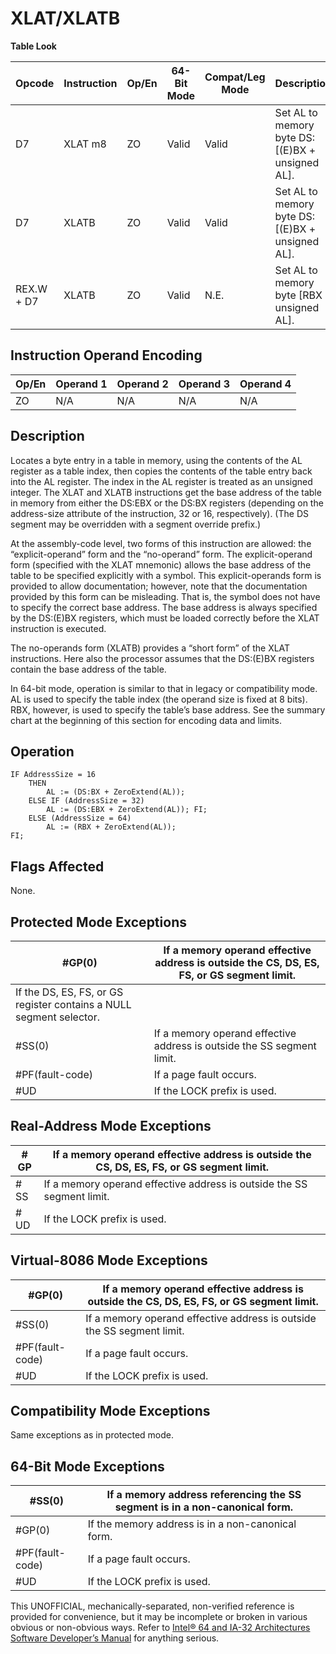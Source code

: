 # XLAT/XLATB

**Table Look**

| Opcode     | Instruction | Op/En | 64-Bit Mode | Compat/Leg Mode | Description                                     |
| ---------- | ----------- | ----- | ----------- | --------------- | ----------------------------------------------- |
| D7         | XLAT m8     | ZO    | Valid       | Valid           | Set AL to memory byte DS:[(E)BX + unsigned AL]. |
| D7         | XLATB       | ZO    | Valid       | Valid           | Set AL to memory byte DS:[(E)BX + unsigned AL]. |
| REX.W + D7 | XLATB       | ZO    | Valid       | N.E.            | Set AL to memory byte [RBX + unsigned AL].      |

## Instruction Operand Encoding

| Op/En | Operand 1 | Operand 2 | Operand 3 | Operand 4 |
| ----- | --------- | --------- | --------- | --------- |
| ZO    | N/A       | N/A       | N/A       | N/A       |

## Description

Locates a byte entry in a table in memory, using the contents of the AL register as a table index, then copies the contents of the table entry back into the AL register. The index in the AL register is treated as an unsigned integer. The XLAT and XLATB instructions get the base address of the table in memory from either the DS:EBX or the DS:BX registers (depending on the address-size attribute of the instruction, 32 or 16, respectively). (The DS segment may be overridden with a segment override prefix.)

At the assembly-code level, two forms of this instruction are allowed: the “explicit-operand” form and the “no-operand” form. The explicit-operand form (specified with the XLAT mnemonic) allows the base address of the table to be specified explicitly with a symbol. This explicit-operands form is provided to allow documentation; however, note that the documentation provided by this form can be misleading. That is, the symbol does not have to specify the correct base address. The base address is always specified by the DS:(E)BX registers, which must be loaded correctly before the XLAT instruction is executed.

The no-operands form (XLATB) provides a “short form” of the XLAT instructions. Here also the processor assumes that the DS:(E)BX registers contain the base address of the table.

In 64-bit mode, operation is similar to that in legacy or compatibility mode. AL is used to specify the table index (the operand size is fixed at 8 bits). RBX, however, is used to specify the table’s base address. See the summary chart at the beginning of this section for encoding data and limits.

## Operation

```
IF AddressSize = 16
    THEN
        AL := (DS:BX + ZeroExtend(AL));
    ELSE IF (AddressSize = 32)
        AL := (DS:EBX + ZeroExtend(AL)); FI;
    ELSE (AddressSize = 64)
        AL := (RBX + ZeroExtend(AL));
FI;

```

## Flags Affected

None.

## Protected Mode Exceptions

| \#​​​​GP(0)                                                         | If a memory operand effective address is outside the CS, DS, ES, FS, or GS segment limit. |
| ------------------------------------------------------------------- | ----------------------------------------------------------------------------------------- |
| If the DS, ES, FS, or GS register contains a NULL segment selector. |
| \#​​​​​SS(0)                                                        | If a memory operand effective address is outside the SS segment limit.                    |
| \#​PF(fault-code)                                                   | If a page fault occurs.                                                                   |
| #​​​UD                                                              | If the LOCK prefix is used.                                                               |

## Real-Address Mode Exceptions

| \#​​​​GP  | If a memory operand effective address is outside the CS, DS, ES, FS, or GS segment limit. |
| --------- | ----------------------------------------------------------------------------------------- |
| \#​​​​​SS | If a memory operand effective address is outside the SS segment limit.                    |
| #​​​UD    | If the LOCK prefix is used.                                                               |

## Virtual-8086 Mode Exceptions

| \#​​​​GP(0)       | If a memory operand effective address is outside the CS, DS, ES, FS, or GS segment limit. |
| ----------------- | ----------------------------------------------------------------------------------------- |
| \#​​​​​SS(0)      | If a memory operand effective address is outside the SS segment limit.                    |
| \#​PF(fault-code) | If a page fault occurs.                                                                   |
| #​​​UD            | If the LOCK prefix is used.                                                               |

## Compatibility Mode Exceptions

Same exceptions as in protected mode.

## 64-Bit Mode Exceptions

| \#​​​​​SS(0)      | If a memory address referencing the SS segment is in a non-canonical form. |
| ----------------- | -------------------------------------------------------------------------- |
| \#​​​​GP(0)       | If the memory address is in a non-canonical form.                          |
| \#​PF(fault-code) | If a page fault occurs.                                                    |
| #​​​UD            | If the LOCK prefix is used.                                                |

This UNOFFICIAL, mechanically-separated, non-verified reference is provided for convenience, but it may be
incomplete or broken in various obvious or non-obvious
ways. Refer to [Intel® 64 and IA-32 Architectures Software Developer’s Manual](https://software.intel.com/en-us/download/intel-64-and-ia-32-architectures-sdm-combined-volumes-1-2a-2b-2c-2d-3a-3b-3c-3d-and-4) for anything serious.
